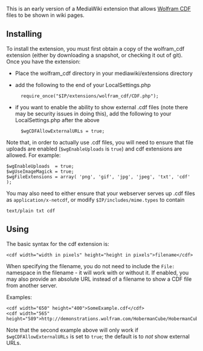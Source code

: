This is an early version of a MediaWiki extension that allows [Wolfram CDF](http://www.wolfram.com/cdf/) files to be shown in wiki pages.

Installing
----------

To install the extension, you must first obtain a copy of the wolfram_cdf extension (either by downloading a snapshot, or checking it out of git). Once you have the extension:

- Place the wolfram_cdf directory in your mediawiki/extensions directory
- add the following to the end of your LocalSettings.php

        require_once("$IP/extensions/wolfram_cdf/CDF.php");

- if you want to enable the ability to show external .cdf files (note there may be security issues in doing this), add the following to your LocalSettings.php after the above

        $wgCDFAllowExternalURLs = true;

Note that, in order to actually use .cdf files, you will need to ensure that file uploads are enabled (`$wgEnableUploads` is `true`) and cdf extensions are allowed. For example:

    $wgEnableUploads  = true;
    $wgUseImageMagick = true;
    $wgFileExtensions = array( 'png', 'gif', 'jpg', 'jpeg', 'txt', 'cdf' );

You may also need to either ensure that your webserver serves up .cdf files as `application/x-netcdf`, or modify `$IP/includes/mime.types` to contain

    text/plain txt cdf

Using
-----

The basic syntax for the cdf extension is:

    <cdf width="width in pixels" height="height in pixels">filename</cdf>

When specifying the filename, you do not need to include the `File:` namespace in the filename - it will work with or without it. If enabled, you may also provide an absolute URL instead of a filename to show a CDF file from another server.

Examples:

    <cdf width="650" height="400">SomeExample.cdf</cdf>
    <cdf width="565" height="589">http://demonstrations.wolfram.com/HobermanCube/HobermanCube.cdf</cdf>

Note that the second example above will only work if `$wgCDFAllowExternalURLs` is set to `true`; the default is to *not* show external URLs.
